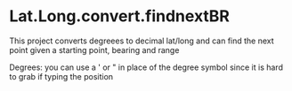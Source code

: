 # Lat.Long.convert.findnextBR
This project converts degreees to decimal lat/long and can find the next point given a starting point, bearing and range

Degrees:
you can use a ' or " in place of the degree symbol since it is hard to grab if typing the position
